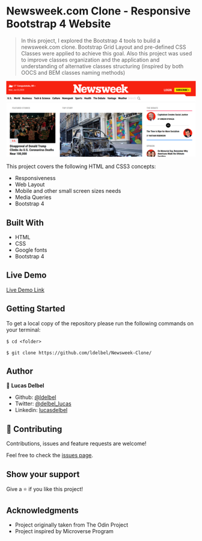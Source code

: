 # Newsweek.com Clone - Responsive Bootstrap 4 Website

> In this project, I explored the Bootstrap 4 tools to build a newsweek.com clone.
> Bootstrap Grid Layout and pre-defined CSS Classes were applied to achieve this goal.
> Also this project was used to improve classes organization and the application and understanding of alternative classes structuring (inspired by both OOCS and BEM classes naming methods)

![screenshot](./images/screenshot.png)

This project covers the following HTML and CSS3 concepts:

- Responsiveness
- Web Layout
- Mobile and other small screen sizes needs
- Media Queries
- Bootstrap 4

## Built With

- HTML
- CSS
- Google fonts
- Bootstrap 4

## Live Demo

[Live Demo Link]()

## Getting Started

To get a local copy of the repository please run the following commands on your terminal:

```
$ cd <folder>
```

```
$ git clone https://github.com/ldelbel/Newsweek-Clone/
```

## Author

👤 **Lucas Delbel**

- Github: [@ldelbel](https://github.com/ldelbel)
- Twitter: [@delbel_lucas](https://twitter.com/delbel_lucas)
- Linkedin: [lucasdelbel](https://www.linkedin.com/in/lucasdelbel/)

## 🤝 Contributing

Contributions, issues and feature requests are welcome!

Feel free to check the [issues page](https://github.com/ldelbel/Newsweek-Clone/issues).

## Show your support

Give a ⭐️ if you like this project!

## Acknowledgments

- Project originally taken from The Odin Project
- Project inspired by Microverse Program
